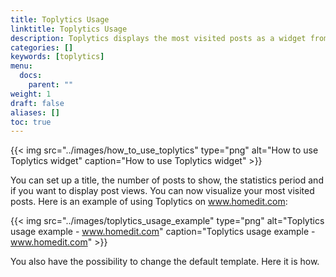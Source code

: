 ```yaml
---
title: Toplytics Usage
linktitle: Toplytics Usage
description: Toplytics displays the most visited posts as a widget from the `Appearance -> Widgets` page. Simply drag-and-drop your newly available Toplytics widget wherever you want to display it.
categories: []
keywords: [toplytics]
menu:
  docs:
    parent: ""
weight: 1
draft: false
aliases: []
toc: true
---
```


{{< img src="../images/how_to_use_toplytics" type="png" alt="How to use Toplytics widget" caption="How to use Toplytics widget" >}}

You can set up a title, the number of posts to show, the statistics period and if you want to display post views. You can now visualize your most visited posts. Here is an example of using Toplytics on www.homedit.com:

{{< img src="../images/toplytics_usage_example" type="png" alt="Toplytics usage example - www.homedit.com" caption="Toplytics usage example - www.homedit.com" >}}

You also have the possibility to change the default template. Here it is how.
